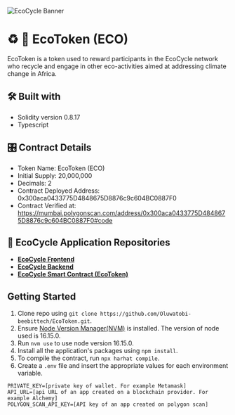 ![EcoCycle Banner](https://res.cloudinary.com/dfybu7w8o/image/upload/v1670102878/ecocycle_banner_728X90_zc2ftp.png)
# :recycle: :seedling: EcoToken (ECO)

EcoToken is a token used to reward participants in the EcoCycle network who recycle and engage in other eco-activities aimed at addressing climate change in Africa.

## :hammer_and_wrench: Built with
- Solidity version 0.8.17
- Typescript

## :control_knobs: Contract Details
- Token Name: EcoToken (ECO)
- Initial Supply: 20,000,000
- Decimals: 2
- Contract Deployed Address: 0x300aca0433775D4848675D8876c9c604BC0887F0
- Contract Verified at: https://mumbai.polygonscan.com/address/0x300aca0433775D4848675D8876c9c604BC0887F0#code

## :gem: EcoCycle Application Repositories
- [**EcoCycle Frontend**](https://github.com/Oluwatobi-beebittech/EcoCycle#readme)
- [**EcoCycle Backend**](https://github.com/Oluwatobi-beebittech/EcoCycle-Backend#readme)
- [**EcoCycle Smart Contract (EcoToken)**](https://github.com/Oluwatobi-beebittech/EcoToken#readme)

## Getting Started
1. Clone repo using `git clone https://github.com/Oluwatobi-beebittech/EcoToken.git`.
2. Ensure [Node Version Manager(NVM)](https://github.com/nvm-sh/nvm) is installed. The version of node used is 16.15.0.
3. Run `nvm use` to use node version 16.15.0.
4. Install all the application's packages using `npm install`.
5. To compile the contract, run `npx harhat compile`.
6. Create a `.env` file and insert the appropriate values for each environment variable.
```
PRIVATE_KEY=[private key of wallet. For example Metamask]
API_URL=[api URL of an app created on a blockchain provider. For example Alchemy]
POLYGON_SCAN_API_KEY=[API key of an app created on polygon scan]
```
